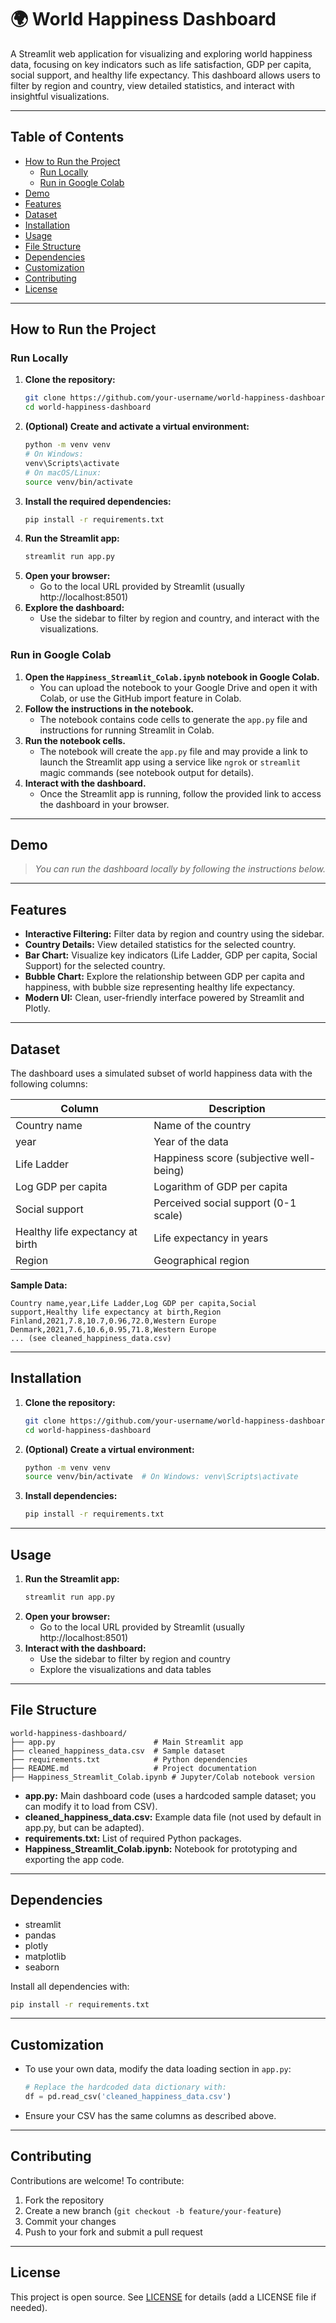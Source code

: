 # 🌍 World Happiness Dashboard

A Streamlit web application for visualizing and exploring world happiness data, focusing on key indicators such as life satisfaction, GDP per capita, social support, and healthy life expectancy. This dashboard allows users to filter by region and country, view detailed statistics, and interact with insightful visualizations.

---

## Table of Contents
- [How to Run the Project](#how-to-run-the-project)
  - [Run Locally](#run-locally)
  - [Run in Google Colab](#run-in-google-colab)
- [Demo](#demo)
- [Features](#features)
- [Dataset](#dataset)
- [Installation](#installation)
- [Usage](#usage)
- [File Structure](#file-structure)
- [Dependencies](#dependencies)
- [Customization](#customization)
- [Contributing](#contributing)
- [License](#license)

---

## How to Run the Project

### Run Locally

1. **Clone the repository:**
   ```bash
   git clone https://github.com/your-username/world-happiness-dashboard.git
   cd world-happiness-dashboard
   ```
2. **(Optional) Create and activate a virtual environment:**
   ```bash
   python -m venv venv
   # On Windows:
   venv\Scripts\activate
   # On macOS/Linux:
   source venv/bin/activate
   ```
3. **Install the required dependencies:**
   ```bash
   pip install -r requirements.txt
   ```
4. **Run the Streamlit app:**
   ```bash
   streamlit run app.py
   ```
5. **Open your browser:**
   - Go to the local URL provided by Streamlit (usually http://localhost:8501)
6. **Explore the dashboard:**
   - Use the sidebar to filter by region and country, and interact with the visualizations.

### Run in Google Colab

1. **Open the `Happiness_Streamlit_Colab.ipynb` notebook in Google Colab.**
   - You can upload the notebook to your Google Drive and open it with Colab, or use the GitHub import feature in Colab.
2. **Follow the instructions in the notebook.**
   - The notebook contains code cells to generate the `app.py` file and instructions for running Streamlit in Colab.
3. **Run the notebook cells.**
   - The notebook will create the `app.py` file and may provide a link to launch the Streamlit app using a service like `ngrok` or `streamlit` magic commands (see notebook output for details).
4. **Interact with the dashboard.**
   - Once the Streamlit app is running, follow the provided link to access the dashboard in your browser.

---

## Demo

> _You can run the dashboard locally by following the instructions below._

---

## Features
- **Interactive Filtering:** Filter data by region and country using the sidebar.
- **Country Details:** View detailed statistics for the selected country.
- **Bar Chart:** Visualize key indicators (Life Ladder, GDP per capita, Social Support) for the selected country.
- **Bubble Chart:** Explore the relationship between GDP per capita and happiness, with bubble size representing healthy life expectancy.
- **Modern UI:** Clean, user-friendly interface powered by Streamlit and Plotly.

---

## Dataset

The dashboard uses a simulated subset of world happiness data with the following columns:

| Column                          | Description                                 |
|----------------------------------|---------------------------------------------|
| Country name                     | Name of the country                         |
| year                             | Year of the data                            |
| Life Ladder                      | Happiness score (subjective well-being)     |
| Log GDP per capita               | Logarithm of GDP per capita                 |
| Social support                   | Perceived social support (0-1 scale)        |
| Healthy life expectancy at birth | Life expectancy in years                    |
| Region                           | Geographical region                         |

**Sample Data:**
```
Country name,year,Life Ladder,Log GDP per capita,Social support,Healthy life expectancy at birth,Region
Finland,2021,7.8,10.7,0.96,72.0,Western Europe
Denmark,2021,7.6,10.6,0.95,71.8,Western Europe
... (see cleaned_happiness_data.csv)
```

---

## Installation

1. **Clone the repository:**
   ```bash
   git clone https://github.com/your-username/world-happiness-dashboard.git
   cd world-happiness-dashboard
   ```
2. **(Optional) Create a virtual environment:**
   ```bash
   python -m venv venv
   source venv/bin/activate  # On Windows: venv\Scripts\activate
   ```
3. **Install dependencies:**
   ```bash
   pip install -r requirements.txt
   ```

---

## Usage

1. **Run the Streamlit app:**
   ```bash
   streamlit run app.py
   ```
2. **Open your browser:**
   - Go to the local URL provided by Streamlit (usually http://localhost:8501)
3. **Interact with the dashboard:**
   - Use the sidebar to filter by region and country
   - Explore the visualizations and data tables

---

## File Structure

```
world-happiness-dashboard/
├── app.py                      # Main Streamlit app
├── cleaned_happiness_data.csv  # Sample dataset
├── requirements.txt            # Python dependencies
├── README.md                   # Project documentation
├── Happiness_Streamlit_Colab.ipynb # Jupyter/Colab notebook version
```

- **app.py:** Main dashboard code (uses a hardcoded sample dataset; you can modify it to load from CSV).
- **cleaned_happiness_data.csv:** Example data file (not used by default in app.py, but can be adapted).
- **requirements.txt:** List of required Python packages.
- **Happiness_Streamlit_Colab.ipynb:** Notebook for prototyping and exporting the app code.

---

## Dependencies

- streamlit
- pandas
- plotly
- matplotlib
- seaborn

Install all dependencies with:
```bash
pip install -r requirements.txt
```

---

## Customization

- To use your own data, modify the data loading section in `app.py`:
  ```python
  # Replace the hardcoded data dictionary with:
  df = pd.read_csv('cleaned_happiness_data.csv')
  ```
- Ensure your CSV has the same columns as described above.

---

## Contributing

Contributions are welcome! To contribute:
1. Fork the repository
2. Create a new branch (`git checkout -b feature/your-feature`)
3. Commit your changes
4. Push to your fork and submit a pull request

---

## License

This project is open source. See [LICENSE](LICENSE) for details (add a LICENSE file if needed).